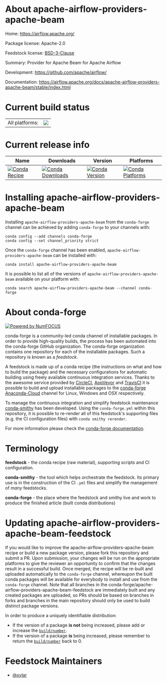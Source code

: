About apache-airflow-providers-apache-beam
==========================================

Home: https://airflow.apache.org/

Package license: Apache-2.0

Feedstock license: [BSD-3-Clause](https://github.com/conda-forge/apache-airflow-providers-apache-beam-feedstock/blob/master/LICENSE.txt)

Summary: Provider for Apache Beam for Apache Airflow

Development: https://github.com/apache/airflow/

Documentation: https://airflow.apache.org/docs/apache-airflow-providers-apache-beam/stable/index.html

Current build status
====================


<table><tr><td>All platforms:</td>
    <td>
      <a href="https://dev.azure.com/conda-forge/feedstock-builds/_build/latest?definitionId=11928&branchName=master">
        <img src="https://dev.azure.com/conda-forge/feedstock-builds/_apis/build/status/apache-airflow-providers-apache-beam-feedstock?branchName=master">
      </a>
    </td>
  </tr>
</table>

Current release info
====================

| Name | Downloads | Version | Platforms |
| --- | --- | --- | --- |
| [![Conda Recipe](https://img.shields.io/badge/recipe-apache--airflow--providers--apache--beam-green.svg)](https://anaconda.org/conda-forge/apache-airflow-providers-apache-beam) | [![Conda Downloads](https://img.shields.io/conda/dn/conda-forge/apache-airflow-providers-apache-beam.svg)](https://anaconda.org/conda-forge/apache-airflow-providers-apache-beam) | [![Conda Version](https://img.shields.io/conda/vn/conda-forge/apache-airflow-providers-apache-beam.svg)](https://anaconda.org/conda-forge/apache-airflow-providers-apache-beam) | [![Conda Platforms](https://img.shields.io/conda/pn/conda-forge/apache-airflow-providers-apache-beam.svg)](https://anaconda.org/conda-forge/apache-airflow-providers-apache-beam) |

Installing apache-airflow-providers-apache-beam
===============================================

Installing `apache-airflow-providers-apache-beam` from the `conda-forge` channel can be achieved by adding `conda-forge` to your channels with:

```
conda config --add channels conda-forge
conda config --set channel_priority strict
```

Once the `conda-forge` channel has been enabled, `apache-airflow-providers-apache-beam` can be installed with:

```
conda install apache-airflow-providers-apache-beam
```

It is possible to list all of the versions of `apache-airflow-providers-apache-beam` available on your platform with:

```
conda search apache-airflow-providers-apache-beam --channel conda-forge
```


About conda-forge
=================

[![Powered by
NumFOCUS](https://img.shields.io/badge/powered%20by-NumFOCUS-orange.svg?style=flat&colorA=E1523D&colorB=007D8A)](https://numfocus.org)

conda-forge is a community-led conda channel of installable packages.
In order to provide high-quality builds, the process has been automated into the
conda-forge GitHub organization. The conda-forge organization contains one repository
for each of the installable packages. Such a repository is known as a *feedstock*.

A feedstock is made up of a conda recipe (the instructions on what and how to build
the package) and the necessary configurations for automatic building using freely
available continuous integration services. Thanks to the awesome service provided by
[CircleCI](https://circleci.com/), [AppVeyor](https://www.appveyor.com/)
and [TravisCI](https://travis-ci.com/) it is possible to build and upload installable
packages to the [conda-forge](https://anaconda.org/conda-forge)
[Anaconda-Cloud](https://anaconda.org/) channel for Linux, Windows and OSX respectively.

To manage the continuous integration and simplify feedstock maintenance
[conda-smithy](https://github.com/conda-forge/conda-smithy) has been developed.
Using the ``conda-forge.yml`` within this repository, it is possible to re-render all of
this feedstock's supporting files (e.g. the CI configuration files) with ``conda smithy rerender``.

For more information please check the [conda-forge documentation](https://conda-forge.org/docs/).

Terminology
===========

**feedstock** - the conda recipe (raw material), supporting scripts and CI configuration.

**conda-smithy** - the tool which helps orchestrate the feedstock.
                   Its primary use is in the construction of the CI ``.yml`` files
                   and simplify the management of *many* feedstocks.

**conda-forge** - the place where the feedstock and smithy live and work to
                  produce the finished article (built conda distributions)


Updating apache-airflow-providers-apache-beam-feedstock
=======================================================

If you would like to improve the apache-airflow-providers-apache-beam recipe or build a new
package version, please fork this repository and submit a PR. Upon submission,
your changes will be run on the appropriate platforms to give the reviewer an
opportunity to confirm that the changes result in a successful build. Once
merged, the recipe will be re-built and uploaded automatically to the
`conda-forge` channel, whereupon the built conda packages will be available for
everybody to install and use from the `conda-forge` channel.
Note that all branches in the conda-forge/apache-airflow-providers-apache-beam-feedstock are
immediately built and any created packages are uploaded, so PRs should be based
on branches in forks and branches in the main repository should only be used to
build distinct package versions.

In order to produce a uniquely identifiable distribution:
 * If the version of a package **is not** being increased, please add or increase
   the [``build/number``](https://docs.conda.io/projects/conda-build/en/latest/resources/define-metadata.html#build-number-and-string).
 * If the version of a package **is** being increased, please remember to return
   the [``build/number``](https://docs.conda.io/projects/conda-build/en/latest/resources/define-metadata.html#build-number-and-string)
   back to 0.

Feedstock Maintainers
=====================

* [@xylar](https://github.com/xylar/)

